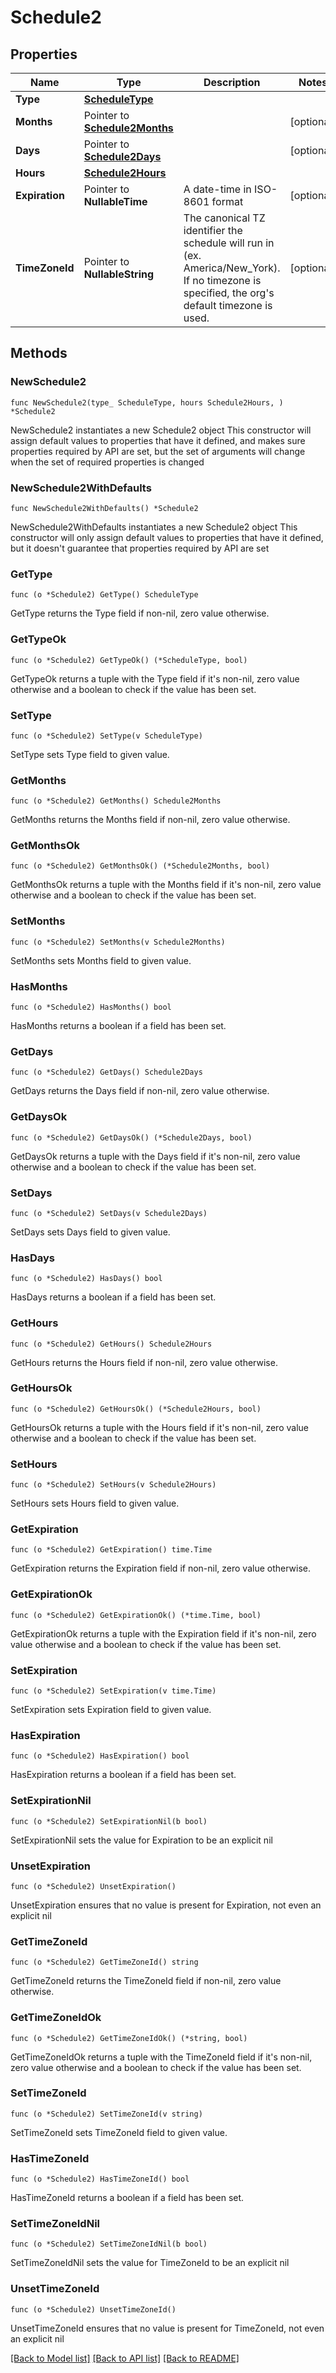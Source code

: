 # Schedule2

## Properties

Name | Type | Description | Notes
------------ | ------------- | ------------- | -------------
**Type** | [**ScheduleType**](ScheduleType.md) |  | 
**Months** | Pointer to [**Schedule2Months**](Schedule2Months.md) |  | [optional] 
**Days** | Pointer to [**Schedule2Days**](Schedule2Days.md) |  | [optional] 
**Hours** | [**Schedule2Hours**](Schedule2Hours.md) |  | 
**Expiration** | Pointer to **NullableTime** | A date-time in ISO-8601 format | [optional] 
**TimeZoneId** | Pointer to **NullableString** | The canonical TZ identifier the schedule will run in (ex. America/New_York).  If no timezone is specified, the org&#39;s default timezone is used. | [optional] 

## Methods

### NewSchedule2

`func NewSchedule2(type_ ScheduleType, hours Schedule2Hours, ) *Schedule2`

NewSchedule2 instantiates a new Schedule2 object
This constructor will assign default values to properties that have it defined,
and makes sure properties required by API are set, but the set of arguments
will change when the set of required properties is changed

### NewSchedule2WithDefaults

`func NewSchedule2WithDefaults() *Schedule2`

NewSchedule2WithDefaults instantiates a new Schedule2 object
This constructor will only assign default values to properties that have it defined,
but it doesn't guarantee that properties required by API are set

### GetType

`func (o *Schedule2) GetType() ScheduleType`

GetType returns the Type field if non-nil, zero value otherwise.

### GetTypeOk

`func (o *Schedule2) GetTypeOk() (*ScheduleType, bool)`

GetTypeOk returns a tuple with the Type field if it's non-nil, zero value otherwise
and a boolean to check if the value has been set.

### SetType

`func (o *Schedule2) SetType(v ScheduleType)`

SetType sets Type field to given value.


### GetMonths

`func (o *Schedule2) GetMonths() Schedule2Months`

GetMonths returns the Months field if non-nil, zero value otherwise.

### GetMonthsOk

`func (o *Schedule2) GetMonthsOk() (*Schedule2Months, bool)`

GetMonthsOk returns a tuple with the Months field if it's non-nil, zero value otherwise
and a boolean to check if the value has been set.

### SetMonths

`func (o *Schedule2) SetMonths(v Schedule2Months)`

SetMonths sets Months field to given value.

### HasMonths

`func (o *Schedule2) HasMonths() bool`

HasMonths returns a boolean if a field has been set.

### GetDays

`func (o *Schedule2) GetDays() Schedule2Days`

GetDays returns the Days field if non-nil, zero value otherwise.

### GetDaysOk

`func (o *Schedule2) GetDaysOk() (*Schedule2Days, bool)`

GetDaysOk returns a tuple with the Days field if it's non-nil, zero value otherwise
and a boolean to check if the value has been set.

### SetDays

`func (o *Schedule2) SetDays(v Schedule2Days)`

SetDays sets Days field to given value.

### HasDays

`func (o *Schedule2) HasDays() bool`

HasDays returns a boolean if a field has been set.

### GetHours

`func (o *Schedule2) GetHours() Schedule2Hours`

GetHours returns the Hours field if non-nil, zero value otherwise.

### GetHoursOk

`func (o *Schedule2) GetHoursOk() (*Schedule2Hours, bool)`

GetHoursOk returns a tuple with the Hours field if it's non-nil, zero value otherwise
and a boolean to check if the value has been set.

### SetHours

`func (o *Schedule2) SetHours(v Schedule2Hours)`

SetHours sets Hours field to given value.


### GetExpiration

`func (o *Schedule2) GetExpiration() time.Time`

GetExpiration returns the Expiration field if non-nil, zero value otherwise.

### GetExpirationOk

`func (o *Schedule2) GetExpirationOk() (*time.Time, bool)`

GetExpirationOk returns a tuple with the Expiration field if it's non-nil, zero value otherwise
and a boolean to check if the value has been set.

### SetExpiration

`func (o *Schedule2) SetExpiration(v time.Time)`

SetExpiration sets Expiration field to given value.

### HasExpiration

`func (o *Schedule2) HasExpiration() bool`

HasExpiration returns a boolean if a field has been set.

### SetExpirationNil

`func (o *Schedule2) SetExpirationNil(b bool)`

 SetExpirationNil sets the value for Expiration to be an explicit nil

### UnsetExpiration
`func (o *Schedule2) UnsetExpiration()`

UnsetExpiration ensures that no value is present for Expiration, not even an explicit nil
### GetTimeZoneId

`func (o *Schedule2) GetTimeZoneId() string`

GetTimeZoneId returns the TimeZoneId field if non-nil, zero value otherwise.

### GetTimeZoneIdOk

`func (o *Schedule2) GetTimeZoneIdOk() (*string, bool)`

GetTimeZoneIdOk returns a tuple with the TimeZoneId field if it's non-nil, zero value otherwise
and a boolean to check if the value has been set.

### SetTimeZoneId

`func (o *Schedule2) SetTimeZoneId(v string)`

SetTimeZoneId sets TimeZoneId field to given value.

### HasTimeZoneId

`func (o *Schedule2) HasTimeZoneId() bool`

HasTimeZoneId returns a boolean if a field has been set.

### SetTimeZoneIdNil

`func (o *Schedule2) SetTimeZoneIdNil(b bool)`

 SetTimeZoneIdNil sets the value for TimeZoneId to be an explicit nil

### UnsetTimeZoneId
`func (o *Schedule2) UnsetTimeZoneId()`

UnsetTimeZoneId ensures that no value is present for TimeZoneId, not even an explicit nil

[[Back to Model list]](../README.md#documentation-for-models) [[Back to API list]](../README.md#documentation-for-api-endpoints) [[Back to README]](../README.md)


